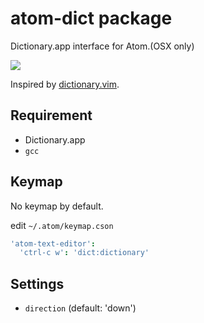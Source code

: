 # atom-dict package

Dictionary.app interface for Atom.(OSX only)

![](http://i.gyazo.com/ef95b3e62efb96bad6d3271264f11845.gif)

Inspired by [dictionary.vim](https://github.com/itchyny/dictionary.vim).

## Requirement
* Dictionary.app
* `gcc`

## Keymap

No keymap by default.

edit `~/.atom/keymap.cson`

```coffeescript
'atom-text-editor':
  'ctrl-c w': 'dict:dictionary'
```

## Settings

- `direction` (default: 'down')
